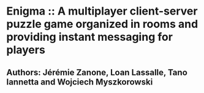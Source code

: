 # Enigma :: A multiplayer client-server puzzle game organized in rooms and providing instant messaging for players

Authors: Jérémie Zanone, Loan Lassalle, Tano Iannetta and Wojciech Myszkorowski
---
